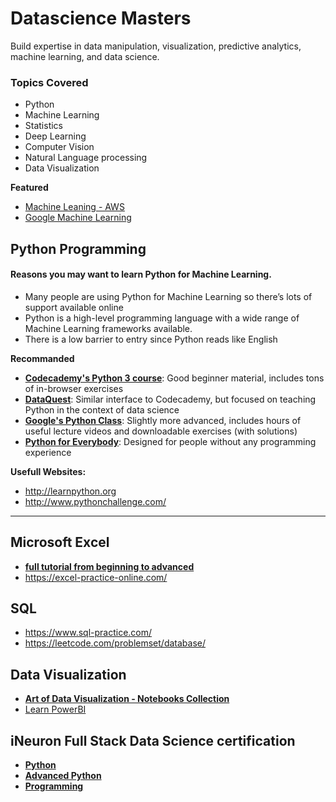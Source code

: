 # Datascience Masters
Build expertise in data manipulation, visualization, predictive analytics, machine learning, and data science.

### Topics Covered

- Python
- Machine Learning
- Statistics
- Deep Learning
- Computer Vision
- Natural Language processing
- Data Visualization

**Featured**
- [Machine Leaning - AWS](https://docs.aws.amazon.com/machine-learning/latest/dg/what-is-amazon-machine-learning.html)
- [Google Machine Learning](https://developers.google.com/machine-learning/crash-course)

## Python Programming

#### Reasons you may want to learn Python for Machine Learning.

- Many people are using Python for Machine Learning so there’s lots of support available online
- Python is a high-level programming language with a wide range of Machine Learning frameworks available.
- There is a low barrier to entry since Python reads like English

**Recommanded**
- **[Codecademy's Python 3 course](https://www.codecademy.com/learn/learn-python-3)**: Good beginner material, includes tons of in-browser exercises
- **[DataQuest](https://dataquest.io/)**: Similar interface to Codecademy, but focused on teaching Python in the context of data science
- **[Google's Python Class](https://developers.google.com/edu/python/)**: Slightly more advanced, includes hours of useful lecture videos and downloadable exercises (with solutions)
- **[Python for Everybody](https://www.coursera.org/specializations/python)**: Designed for people without any programming experience

**Usefull Websites:**
- http://learnpython.org
- http://www.pythonchallenge.com/
---
## Microsoft Excel

- **[full tutorial from beginning to advanced](https://edu.gcfglobal.org/en/excel/)**
- https://excel-practice-online.com/

## SQL

- https://www.sql-practice.com/
- https://leetcode.com/problemset/database/

## Data Visualization

- **[Art of Data Visualization - Notebooks Collection](https://www.kaggle.com/discussions/general/364289)**
- [Learn PowerBI](https://www.workout-wednesday.com/power-bi-challenges/)

## iNeuron Full Stack Data Science certification

- **[Python](https://github.com/thabresh-s/Data-Science/tree/main/Python%20Programming/iNeuron)**
- **[Advanced Python](https://github.com/thabresh-s/Data-Science/tree/main/Python%20Programming/iNeuron)**
- **[Programming](https://github.com/thabresh-s/Data-Science/tree/main/Python%20Programming/iNeuron)**

